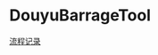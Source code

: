 # DouyuBarrageTool
[流程记录](http://ndrlslz.github.io/2015/12/26/%E6%96%97%E9%B1%BC%E5%BC%B9%E5%B9%95%E6%8A%93%E5%8F%96/)
